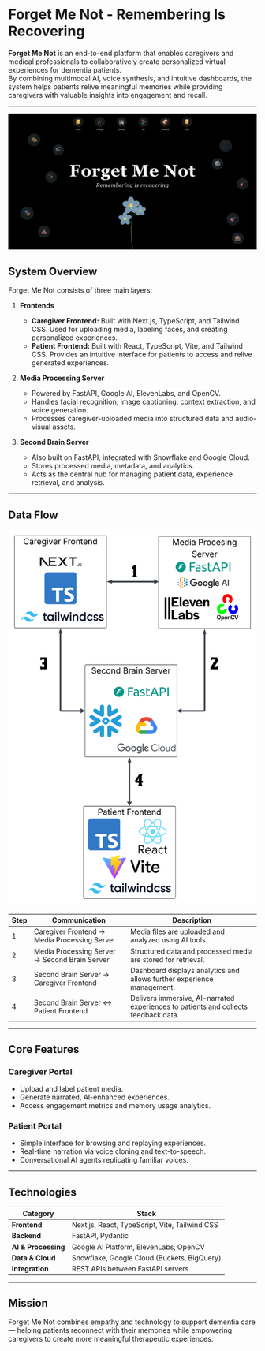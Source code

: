 # Forget Me Not - Remembering Is Recovering

**Forget Me Not** is an end-to-end platform that enables caregivers and medical professionals to collaboratively create personalized virtual experiences for dementia patients.  
By combining multimodal AI, voice synthesis, and intuitive dashboards, the system helps patients relive meaningful memories while providing caregivers with valuable insights into engagement and recall.

---

![Patient Portal](./Patient_Portal.png)


## System Overview

Forget Me Not consists of three main layers:

1. **Frontends**
   - **Caregiver Frontend:** Built with Next.js, TypeScript, and Tailwind CSS. Used for uploading media, labeling faces, and creating personalized experiences.
   - **Patient Frontend:** Built with React, TypeScript, Vite, and Tailwind CSS. Provides an intuitive interface for patients to access and relive generated experiences.

2. **Media Processing Server**
   - Powered by FastAPI, Google AI, ElevenLabs, and OpenCV.
   - Handles facial recognition, image captioning, context extraction, and voice generation.
   - Processes caregiver-uploaded media into structured data and audio-visual assets.

3. **Second Brain Server**
   - Also built on FastAPI, integrated with Snowflake and Google Cloud.
   - Stores processed media, metadata, and analytics.
   - Acts as the central hub for managing patient data, experience retrieval, and analysis.

---

## Data Flow

![Architecture Diagram](./architecture.png)

| Step | Communication | Description |
|------|----------------|-------------|
| 1 | Caregiver Frontend → Media Processing Server | Media files are uploaded and analyzed using AI tools. |
| 2 | Media Processing Server → Second Brain Server | Structured data and processed media are stored for retrieval. |
| 3 | Second Brain Server → Caregiver Frontend | Dashboard displays analytics and allows further experience management. |
| 4 | Second Brain Server ↔ Patient Frontend | Delivers immersive, AI-narrated experiences to patients and collects feedback data. |

---

## Core Features

### Caregiver Portal
- Upload and label patient media.
- Generate narrated, AI-enhanced experiences.
- Access engagement metrics and memory usage analytics.

### Patient Portal
- Simple interface for browsing and replaying experiences.
- Real-time narration via voice cloning and text-to-speech.
- Conversational AI agents replicating familiar voices.

---

## Technologies

| Category | Stack |
|-----------|--------|
| **Frontend** | Next.js, React, TypeScript, Vite, Tailwind CSS |
| **Backend** | FastAPI, Pydantic |
| **AI & Processing** | Google AI Platform, ElevenLabs, OpenCV |
| **Data & Cloud** | Snowflake, Google Cloud (Buckets, BigQuery) |
| **Integration** | REST APIs between FastAPI servers |
 

---

## Mission

Forget Me Not combines empathy and technology to support dementia care — helping patients reconnect with their memories while empowering caregivers to create more meaningful therapeutic experiences.

